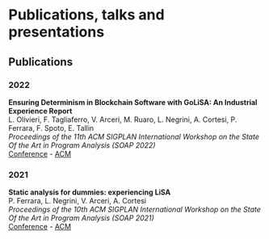 # Publications, talks and presentations

## Publications

### 2022

**Ensuring Determinism in Blockchain Software with GoLiSA: An Industrial Experience Report**<br/>
L. Olivieri, F. Tagliaferro, V. Arceri, M. Ruaro, L. Negrini, A. Cortesi, P. Ferrara, F. Spoto, E. Tallin<br/>
*Proceedings of the 11th ACM SIGPLAN International Workshop on the State Of the Art in Program Analysis (SOAP 2022)*<br/>
[Conference](https://pldi22.sigplan.org/details/SOAP-2022-papers/4/Ensuring-Determinism-in-Blockchain-Software-with-GoLiSA-An-Industrial-Experience-Rep) - [ACM](https://dl.acm.org/doi/10.1145/3520313.3534658)

### 2021

**Static analysis for dummies: experiencing LiSA**<br/>
P. Ferrara, L. Negrini, V. Arceri, A. Cortesi<br/>
*Proceedings of the 10th ACM SIGPLAN International Workshop on the State Of the Art in Program Analysis (SOAP 2021)*<br/>
[Conference](https://pldi21.sigplan.org/details/SOAP-2021-papers/6/Static-Analysis-for-Dummies-Experiencing-LiSA) - [ACM](https://dl.acm.org/doi/10.1145/3460946.3464316)
